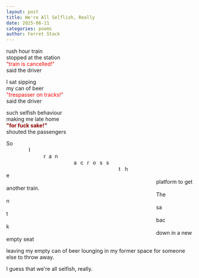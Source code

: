 ```yaml
---
layout: post
title: We're All Selflish, Really
date: 2025-06-11
categories: poems
author: Ferret Stack
---
```

rush hour train<br>
stopped at the station<br>
<span style="color:red;">"train is cancelled!"</span><br>
said the driver<br>

<p>I sat sipping<br>
my can of beer<br>
<span style="color:red;">"trespasser on tracks!"</span><br>
said the driver</p>

<p>such selfish behaviour<br>
making me late home<br>
<span style="color:darkred; font-weight:bold;">"for fuck sake!"</span><br>
shouted the passengers</p>

<p>So<br>
<span style="margin:60px;">I</span><br>
<span style="margin:100px; letter-spacing:8px;">ran</span><br>
<span style="margin:180px; letter-spacing:10px;">across</span><br>
<span style="margin:300px; letter-spacing:12px;">the</span><br>
<span style="margin:400px;">platform to get another train.</span><br>
<span style="margin:400px;">Then</span><br>
<span style="margin:400px;">sat</span><br>
<span style="margin:400px;">back</span><br>
<span style="margin:400px;">down in a new empty seat</span><br></p>

<p>leaving my empty can of beer lounging in my former space for someone else to throw away.

I guess that we're all selfish, really.</p>
